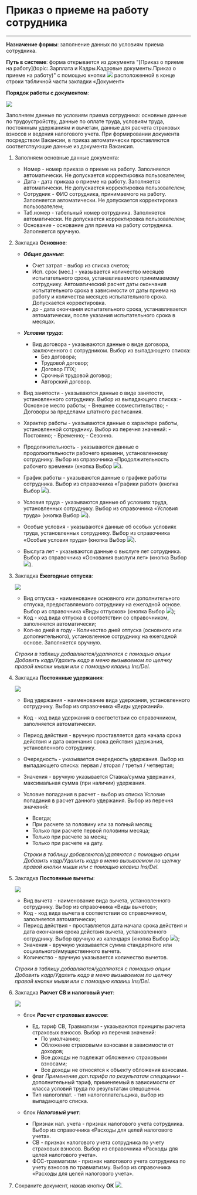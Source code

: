 ﻿# Приказ о приеме на работу сотрудника
 _ __ _ _ _ _ _ _

**Назначение формы**: заполнение данных по условиям приема сотрудника.

**Путь в системе**: форма открывается из документа "[Приказ о приеме на работу](topic:.Зарплата и Кадры.Кадровые документы.Приказ о приеме на работу)" с помощью кнопки ![](topic:Com.AddFiles.goo.png) расположенной в конце строки табличной части закладки «Документ»

**Порядок работы с документом**:

![](topic:.AddFiles.Screenshot_20154.jpg)

Заполняем данные по условиям приема сотрудника: основные данные по трудоустройству, данные по оплате труда, условиям труда, постоянным удержаниям и вычетам, данные для расчета страховых взносов и ведения налогового учета. При формировании документа посредством Вакансии, в приказ автоматически проставляются соответствующие данные из документа Вакансия.

1. Заполняем основные данные документа:

    * Номер - номер приказа о приеме на работу. Заполняется автоматически. Не допускается корректировка пользователем;
    * Дата - дата приказа о приеме на работу. Заполняется автоматически. Не допускается корректировка пользователем;
    * Сотрудник - ФИО сотрудника, принимаемого на работу. Заполняется автоматически. Не допускается корректировка пользователем;
    * Таб.номер - табельный номер сотрудника. Заполняется автоматически. Не допускается корректировка пользователем;
    * Основание - основание для приема на работу сотрудника. Заполняется вручную.

2. Закладка **Основное**:

    * ***Общие данные***:

        * Счет затрат - выбор из списка счетов;
        * Исп. срок (мес.) - указывается количество месяцев испытательного срока, устанавливаемого принимаемому сотруднику. Автоматический расчет даты окончания испытательного срока в зависимости от даты приема на работу и количества месяцев испытательного срока.
        Допускается корректировка.
        * до  - дата окончания испытательного срока, устанавливается автоматически, после указания испытательного срока в месяцах.

    * ***Условия труда***:

        * Вид договора - указываются данные о виде договора, заключенного с сотрудником. Выбор из выпадающего списка:
            - Без договора;
            - Трудовой договор;
            - Договор ГПХ;
            - Срочный трудовой договор;
            - Авторский договор.
    * Вид занятости - указываются данные о виде занятости, установленного сотруднику. Выбор из выпадающего списка:
          - Основное место работы;
          - Внешнее совместительство;
          - Договоры за пределами штатного расписания.
    * Характер работы - указываются данные о характере работы, установленной сотруднику. Выбор из перечня значений:
          - Постоянно;
          - Временно;
          - Сезонно.
    * Продолжительность - указываются данные о продолжительности рабочего времени, установленному сотруднику. Выбор из справочника «Продолжительность рабочего времени» (кнопка Выбор ![](topic:Com.AddFiles.Btn_select.png)).
    * График работы - указываются данные о графике работы сотрудника. Выбор из справочника «Графики работ» (кнопка Выбор ![](topic:Com.AddFiles.Btn_select.png)).
    * Условия труда - указываются данные об условиях труда, установленных сотруднику. Выбор из справочника «Условия труда» (кнопка Выбор ![](topic:Com.AddFiles.Btn_select.png)).
    * Особые условия - указываются данные об особых условиях труда, установленных сотруднику. Выбор из справочника «Особые условия труда» (кнопка Выбор ![](topic:Com.AddFiles.Btn_select.png)).
    * Выслуга лет - указываются данные о выслуге лет сотрудника. Выбор из справочника «Основания выслуги лет» (кнопка Выбор ![](topic:Com.AddFiles.Btn_select.png)).


3. Закладка **Ежегодные отпуска**:

    ![](topic:.AddFiles.Screenshot_20155.jpg)

    * Вид отпуска - наименование основного или дополнительного отпуска, предоставляемого сотруднику на ежегодной основе. Выбор из справочника «Виды отпусков» (кнопка Выбор ![](topic:Com.AddFiles.Btn_select.png));
    * Код - код вида отпуска в соответствии со справочником, заполняется автоматически;
    * Кол-во дней в году - Количество дней отпуска (основного или дополнительного), установленное сотруднику на ежегодной основе. Заполняется вручную.

    *Строки в таблицу  добавляются/удаляются с помощью опции Добавить кадр/Удалить кадр в меню вызываемом по щелчку правой кнопки мыши или с помощью клавиш Ins/Del.*

4. Закладка **Постоянные удержания**:

    ![](topic:.AddFiles.Screenshot_20156.jpg)

    * Вид удержания - наименование вида удержания, установленного сотруднику. Выбор из справочника «Виды удержаний».
    * Код - код вида удержания в соответствии со справочником, заполняется автоматически.
    * Период действия - вручную проставляется дата начала срока действия и дата окончания срока действия удержания, установленного сотруднику.
    * Очередность - указывается очередность удержания. Выбор из выпадающего списка: первая / вторая / третья / четвертая;
    * Значения - вручную указывается Ставка/сумма удержания, максимальная сумма (при наличии) удержания.
    * Условие попадания в расчет - выбор из списка Условие попадания в расчет данного удержания. Выбор из перечня значений:
        - Всегда;
        - При расчете за половину или за полный месяц;
        - Только при расчете первой половины месяца;
        - Только при расчете за месяц;
        - Только при расчете на дату.

        *Строки в таблицу  добавляются/удаляются с помощью опции Добавить кадр/Удалить кадр в меню вызываемом по щелчку правой кнопки мыши или с помощью клавиш Ins/Del.*

5. Закладка **Постоянные вычеты**:

    ![](topic:.AddFiles.Screenshot_20157.jpg)

    * Вид вычета - наименование вида вычета, установленного сотруднику. Выбор из справочника «Виды вычетов»;
    * Код - код вида вычета в соответствии со справочником, заполняется автоматически;
    * Период действия - проставляется дата начала срока действия и дата окончания срока действия вычета, установленного сотруднику. Выбор вручную из календаря (кнопка Выбор ![](topic:Integration.AddFiles.Buttons.Btn_select.png));
    * Значения - вручную указывается сумма стандартного или социального/имущественного вычета.
    * Количество - вручную указывается количество вычетов.

    *Строки в таблицу  добавляются/удаляются с помощью опции Добавить кадр/Удалить кадр в меню вызываемом по щелчку правой кнопки мыши или с помощью клавиш Ins/Del.*

6. Закладка **Расчет СВ и налоговый учет**:

    ![](topic:.AddFiles.Screenshot_20158.jpg)

    * блок ***Расчет страховых взносов***:

        * Ед. тариф СВ, Травматизм - указываются принципы расчета страховых взносов. Выбор из перечня значений:
            - По умолчанию;
            - Обложение страховыми взносами в зависимости от доходов;
            - Все доходы не подлежат обложению страховыми взносами;
            - Все доходы не относятся к объекту обложения взносами.
        * флаг *Применение доп.тарифа по результатам спецоценки* - дополнительный тариф, применяемый в зависимости от класса условий труда по результатам спецоценки.
        * Тип налогоплат. - тип налогоплательщика, выбор из выпадающего списка.

    * блок ***Налоговый учет***:

        * Признак нал. учета - признак налогового учета сотрудника. Выбор из справочника «Расходы для целей налогового учета».
        * СВ  - признак налогового учета сотрудника по учету страховых взносов. Выбор из справочника «Расходы для целей налогового учета».
        * ФСС-травматизм - признак налогового учета сотрудника по учету взносов по травматизму. Выбор из справочника «Расходы для целей налогового учета».


7. Сохраните документ, нажав кнопку **ОК** ![](topic:Com.AddFiles.Buttons.Btn_Ok_grey.png).